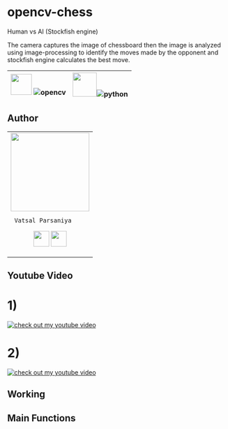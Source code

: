 # opencv-chess
Human vs AI (Stockfish engine)

The camera captures the image of chessboard then the image is analyzed using image-processing to identify the moves made by the opponent and stockfish engine calculates the best move.

<img src="Images/Open-cv.png" width="48"> ![opencv](https://img.shields.io/badge/CV-Open--CV-green)|<img src="Images/Python3.jpg" width="55">![python](https://img.shields.io/badge/Py-Python3-blue)
:-------------------------:|:-------------------------:

## Author

<table>
<tr>
<td>
     <img src="https://avatars2.githubusercontent.com/u/33985480?s=400&u=2455cd8723a36084ad2b515e89127c2c03e0abd0&v=4" width="180"/>
     
     Vatsal Parsaniya

<p align="center">
<a href = "https://github.com/Vatsalparsaniya"><img src = "http://www.iconninja.com/files/241/825/211/round-collaboration-social-github-code-circle-network-icon.svg" width="36" height = "36"/></a>
<a href = "https://www.linkedin.com/in/vatsal-parsaniya/"><img src = "http://www.iconninja.com/files/863/607/751/network-linkedin-social-connection-circular-circle-media-icon.svg" width="36" height="36"/></a>
</p>
</td>
</tr> 
  </table>



## Youtube Video
# 1)

[![check out my youtube video](https://img.youtube.com/vi/v12ELMNIZVE/0.jpg)](https://www.youtube.com/watch?v=v12ELMNIZVE)

# 2)

[![check out my youtube video](https://img.youtube.com/vi/e0FtXusMFTY/0.jpg)](https://www.youtube.com/watch?v=e0FtXusMFTY)

## Working 

## Main Functions

